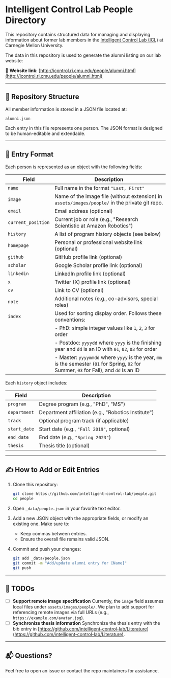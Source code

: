# Intelligent Control Lab People Directory

This repository contains structured data for managing and displaying information about former lab members in the [Intelligent Control Lab (ICL)](http://icontrol.ri.cmu.edu/) at Carnegie Mellon University.

The data in this repository is used to generate the alumni listing on our lab website:

📄 **Website link**: [http://icontrol.ri.cmu.edu/people/alumni.html](http://icontrol.ri.cmu.edu/people/alumni.html)

---

## 📁 Repository Structure

All member information is stored in a JSON file located at:

```
alumni.json
```

Each entry in this file represents one person. The JSON format is designed to be human-editable and extendable.

---

## 📝 Entry Format

Each person is represented as an object with the following fields:

| Field              | Description                                                                                    |
| ------------------ | ---------------------------------------------------------------------------------------------- |
| `name`             | Full name in the format `"Last, First"`                                                        |
| `image`            | Name of the image file (without extension) in `assets/images/people/` in the private git repo. |
| `email`            | Email address (optional)                                                                       |
| `current_position` | Current job or role (e.g., "Research Scientistic at Amazon Robotics")                          |
| `history`          | A list of program history objects (see below)                                                  |
| `homepage`         | Personal or professional website link (optional)                                               |
| `github`           | GitHub profile link (optional)                                                                 |
| `scholar`          | Google Scholar profile link (optional)                                                         |
| `linkedin`         | LinkedIn profile link (optional)                                                               |
| `x`                | Twitter (X) profile link (optional)                                                            |
| `cv`               | Link to CV (optional)                                                                          |
| `note`             | Additional notes (e.g., co-advisors, special roles)                                            |
| `index`            | Used for sorting display order. Follows these conventions:                                                                               |
|                    | - PhD: simple integer values like `1`, `2`, `3` for order                                                                                |
|                    | - Postdoc: `yyyydd` where `yyyy` is the finishing year and `dd` is an ID with `01`, `02`, `03` for order                                 |
|                    | - Master: `yyyymmdd` where `yyyy` is the year, `mm` is the semester (`01` for Spring, `02` for Summer, `03` for Fall), and `dd` is an ID |

Each `history` object includes:

| Field        | Description                                         |
| ------------ | --------------------------------------------------- |
| `program`    | Degree program (e.g., "PhD", "MS")                  |
| `department` | Department affiliation (e.g., "Robotics Institute") |
| `track`      | Optional program track (if applicable)              |
| `start_date` | Start date (e.g., `"Fall 2019"`, optional)          |
| `end_date`   | End date (e.g., `"Spring 2023"`)                    |
| `thesis`     | Thesis title (optional)                             |

---

## ✍️ How to Add or Edit Entries

1. Clone this repository:

   ```bash
   git clone https://github.com/intelligent-control-lab/people.git
   cd people
   ```

2. Open `_data/people.json` in your favorite text editor.

3. Add a new JSON object with the appropriate fields, or modify an existing one. Make sure to:

   * Keep commas between entries.
   * Ensure the overall file remains valid JSON.

4. Commit and push your changes:

   ```bash
   git add _data/people.json
   git commit -m "Add/update alumni entry for [Name]"
   git push
   ```

---

## 🧩 TODOs

* [ ] **Support remote image specification**
  Currently, the `image` field assumes local files under `assets/images/people/`. We plan to add support for referencing remote images via full URLs (e.g., `https://example.com/avatar.jpg`).
* [ ] **Synchronize thesis information**
  Synchronize the thesis entry with the bib entry in [https://github.com/intelligent-control-lab/Literature](https://github.com/intelligent-control-lab/Literature).

---

## 📬 Questions?

Feel free to open an issue or contact the repo maintainers for assistance.

